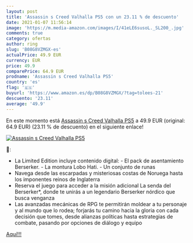 ```yaml
---
layout: post
title: 'Assassin s Creed Valhalla PS5 con un 23.11 % de descuento'
date: 2021-01-07 11:56:14
image: 'https://m.media-amazon.com/images/I/41eLE6susoL._SL200_.jpg'
comments: true
category: ofertas
author: ring
slug: 'B08G8VZMGX-es'
actualPrice: 49.9 EUR
currency: EUR
price: 49.9
comparePrice: 64.9 EUR
prodname: 'Assassin s Creed Valhalla PS5'
country: 'es'
flag: '🇪🇸'
buyurl: 'https://www.amazon.es/dp/B08G8VZMGX/?tag=tolees-21'
descuento: '23.11'
average: '49.9'
---
```


En este momento está [Assassin s Creed Valhalla PS5](https://www.amazon.es/dp/B08G8VZMGX/?tag=tolees-21) a 49.9 EUR (original: 64.9 EUR) (23.11 %  de descuento) en el siguiente enlace!

[![Assassin s Creed Valhalla PS5](https://m.media-amazon.com/images/I/41eLE6susoL._SL200_.jpg)](https://www.amazon.es/dp/B08G8VZMGX/?tag=tolees-21)

🔎:

- La Limited Edition incluye contenido digital: - El pack de asentamiento Berserker. - La montura Lobo Hati. - Un conjunto de runas
- Navega desde las escarpadas y misteriosas costas de Noruega hasta los imponentes reinos de Inglaterra
- Reserva el juego para acceder a la misión adicional La senda del Berserker*, donde te unirás a un legendario Berserker nórdico que busca venganza
- Las avanzadas mecánicas de RPG te permitirán moldear a tu personaje y al mundo que lo rodea; forjarás tu camino hacia la gloria con cada decisión que tomes, desde alianzas políticas hasta estrategias de combate, pasando por opciones de diálogo y equipo

[Aquí!!!](https://www.amazon.es/dp/B08G8VZMGX/?tag=tolees-21)

